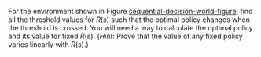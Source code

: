 

For the environment shown in
Figure <a class="insideBookFigRef" target="_blank" href="https://simoncarrignon.github.io/aima-exercises/figures/sequential-decision-world-figure.png">sequential-decision-world-figure</a>, find all the
threshold values for $R(s)$ such that the optimal policy changes when
the threshold is crossed. You will need a way to calculate the optimal
policy and its value for fixed $R(s)$. (<i>Hint</i>: Prove that
the value of any fixed policy varies linearly with $R(s)$.)
